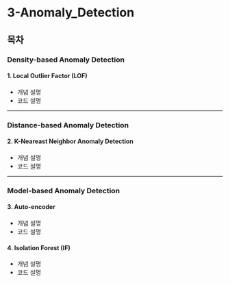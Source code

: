 # 3-Anomaly_Detection

## 목차

### Density-based Anomaly Detection
#### 1. Local Outlier Factor (LOF) 
  - 개념 설명   
  - 코드 설명
___
### Distance-based Anomaly Detection
#### 2. K-Neareast Neighbor Anomaly Detection
  - 개념 설명   
  - 코드 설명
___
### Model-based Anomaly Detection
#### 3. Auto-encoder
  - 개념 설명   
  - 코드 설명
#### 4. Isolation Forest (IF)
  - 개념 설명   
  - 코드 설명
